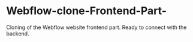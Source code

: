 # Webflow-clone-Frontend-Part-
Cloning of the Webflow website frontend part. Ready to connect with the backend.
